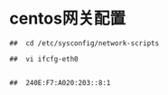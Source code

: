 # centos网关配置
```
##  cd /etc/sysconfig/network-scripts
```
```
##  vi ifcfg-eth0
```
```

##  240E:F7:A020:203::8:1
```
 
